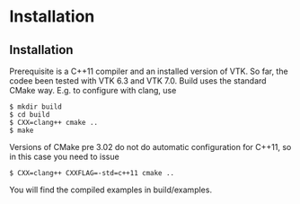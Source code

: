 Installation
============

## Installation

Prerequisite is a C++11 compiler and  an installed version of VTK.  So
far, the codee been  tested with VTK 6.3 and VTK  7.0.  Build uses the
standard CMake way. E.g. to configure with clang, use

```` 
$ mkdir build
$ cd build
$ CXX=clang++ cmake ..
$ make

````

Versions  of CMake  pre 3.02  do  not do  automatic configuration  for
C++11, so in this case you need to issue

```` 
$ CXX=clang++ CXXFLAG=-std=c++11 cmake ..

````


You will find the compiled examples in build/examples.
